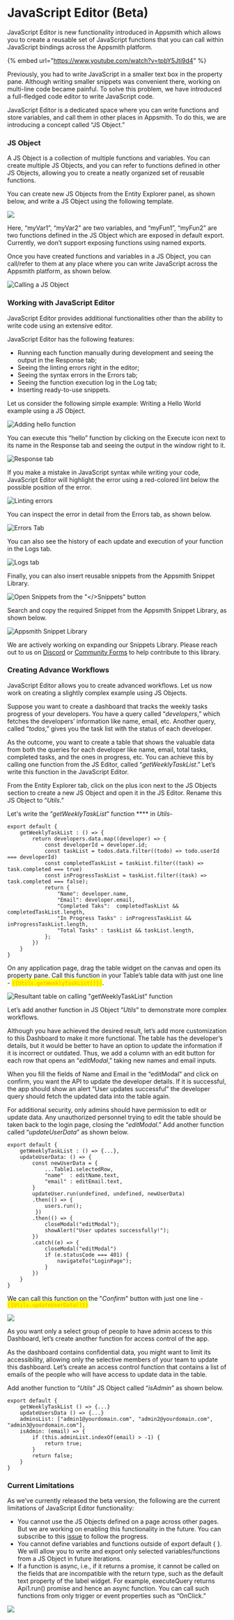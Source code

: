 # JavaScript Editor (Beta)

JavaScript Editor is new functionality introduced in Appsmith which allows you to create a reusable set of JavaScript functions that you can call within JavaScript bindings across the Appsmith platform.

{% embed url="https://www.youtube.com/watch?v=tpbY5Jti9d4" %}

Previously, you had to write JavaScript in a smaller text box in the property pane. Although writing smaller snippets was convenient there, working on multi-line code became painful. To solve this problem, we have introduced a full-fledged code editor to write JavaScript code.

JavaScript Editor is a dedicated space where you can write functions and store variables, and call them in other places in Appsmith. To do this, we are introducing a concept called “JS Object.”

### JS Object

A JS Object is a collection of multiple functions and variables. You can create multiple JS Objects, and you can refer to functions defined in other JS Objects, allowing you to create a neatly organized set of reusable functions.

You can create new JS Objects from the Entity Explorer panel, as shown below, and write a JS Object using the following template.

![](../.gitbook/assets/JS\_object.png)

Here, “myVar1”, “myVar2” are two variables, and “myFun1”, “myFun2” are two functions defined in the JS Object which are exposed in default export. Currently, we don’t support exposing functions using named exports.

Once you have created functions and variables in a JS Object, you can call/refer to them at any place where you can write JavaScript across the Appsmith platform, as shown below.

![Calling a JS Object](../.gitbook/assets/call\_JS\_object.png)

### Working with JavaScript Editor

JavaScript Editor provides additional functionalities other than the ability to write code using an extensive editor.

JavaScript Editor has the following features:&#x20;

* Running each function manually during development and seeing the output in the Response tab;
* Seeing the linting errors right in the editor;&#x20;
* Seeing the syntax errors in the Errors tab;&#x20;
* Seeing the function execution log in the Log tab;&#x20;
* Inserting ready-to-use snippets.

Let us consider the following simple example: Writing a Hello World example using a JS Object.

![Adding hello function](../.gitbook/assets/JS\_object\_hello\_world.png)

You can execute this “hello” function by clicking on the Execute icon next to its name in the Response tab and seeing the output in the window right to it.

![Response tab](../.gitbook/assets/JS\_editor\_response\_tab.png)

If you make a mistake in JavaScript syntax while writing your code, JavaScript Editor will highlight the error using a red-colored lint below the possible position of the error.

![Linting errors](../.gitbook/assets/JS\_editor\_error\_tab.png)

You can inspect the error in detail from the Errors tab, as shown below.

![Errors Tab](../.gitbook/assets/JS\_editor\_error\_detail.png)



You can also see the history of each update and execution of your function in the Logs tab.

![Logs tab](../.gitbook/assets/JS\_editor\_logs\_tab.png)

Finally, you can also insert reusable snippets from the Appsmith Snippet Library.

![Open Snippets from the "\</>Snippets" button](../.gitbook/assets/JS\_Editor\_Snippets.png)

Search and copy the required Snippet from the Appsmith Snippet Library, as shown below.

![Appsmith Snippet Library](../.gitbook/assets/JS\_editor\_Snippets\_library.png)

We are actively working on expanding our Snippets Library. Please reach out to us on [Discord](https://discord.com/invite/rBTTVJp) or [Community Forms](https://community.appsmith.com) to help contribute to this library.

### **Creating Advance Workflows**

JavaScript Editor allows you to create advanced workflows. Let us now work on creating a slightly complex example using JS Objects.

Suppose you want to create a dashboard that tracks the weekly tasks progress of your developers. You have a query called “_developers_,” which fetches the developers’ information like name, email, etc. Another query, called “_todos_,” gives you the task list with the status of each developer.

As the outcome, you want to create a table that shows the valuable data from both the queries for each developer like name, email, total tasks, completed tasks, and the ones in progress, etc. You can achieve this by calling one function from the JS Editor, called “_getWeeklyTaskList_.” Let’s write this function in the JavaScript Editor.

From the Entity Explorer tab, click on the plus icon next to the JS Objects section to create a new JS Object and open it in the JS Editor. Rename this JS Object to “_Utils_.”

Let's write the “_getWeeklyTaskList_” function **** in _Utils_-

```
export default {
	getWeeklyTaskList : () => {
		return developers.data.map((developer) => {
			const developerId = developer.id;
			const taskList = todos.data.filter((todo) => todo.userId === developerId)
			const completedTaskList = taskList.filter((task) => task.completed === true)
			const inProgressTaskList = taskList.filter((task) => task.completed === false);
			return {
				"Name": developer.name,
				"Email": developer.email,
				"Completed Taks":  completedTaskList && completedTaskList.length,
				"In Progress Tasks" : inProgressTaskList && inProgressTaskList.length,
				"Total Tasks" : taskList && taskList.length,
			};
		})
	}
}
```

On any application page, drag the table widget on the canvas and open its property pane. Call this function in your Table’s table data with just one line - <mark style="color:orange;">`{{Utils.getWeeklyTaskList()}}`</mark>.

![Resultant table on calling "getWeeklyTaskList” function](../.gitbook/assets/JS\_Editor\_transforming\_data.png)

Let’s add another function in JS Object “_Utils_” to demonstrate more complex workflows.

Although you have achieved the desired result, let’s add more customization to this Dashboard to make it more functional. The table has the developer’s details, but it would be better to have an option to update the information if it is incorrect or outdated. Thus, we add a column with an edit button for each row that opens an “_editModal_,” taking new names and email inputs.

When you fill the fields of Name and Email in the “editModal” and click on confirm, you want the API to update the developer details. If it is successful, the app should show an alert “User updates successful” the developer query should fetch the updated data into the table again.

For additional security, only admins should have permission to edit or update data. Any unauthorized personnel trying to edit the table should be taken back to the login page, closing the “_editModal_.” Add another function called “_updateUserData_” as shown below.

```
export default {
	getWeeklyTaskList : () => {...},
	updateUserData: () => {
		const newUserData = {
			...Table1.selectedRow,
			"name"  : editName.text,
			"email" : editEmail.text,
		}
		updateUser.run(undefined, undefined, newUserData)
		.then(() => {
			users.run();
		 })
		.then(() => {
			closeModal("editModal");
			showAlert("User updates successfully!");
		})
		.catch((e) => {
			closeModal("editModal")
			if (e.statusCode === 401) {
				navigateTo("LoginPage");			
			}
		})
	}
}
```

We can call this function on the "_Confirm_" button with just one line - <mark style="color:orange;">`{{Utils.updateUserData()}}`</mark>

![](../.gitbook/assets/JS\_editor\_confirm\_button.png)

As you want only a select group of people to have admin access to this Dashboard, let’s create another function for access control of the app.&#x20;

As the dashboard contains confidential data, you might want to limit its accessibility, allowing only the selective members of your team to update this dashboard. Let’s create an access control function that contains a list of emails of the people who will have access to update data in the table.&#x20;

Add another function to “_Utils_” JS Object called “_isAdmin_” as shown below.

```
export default {
	getWeeklyTaskList () => {...}
	updateUsersData () => {...}
	adminsList: ["admin1@yourdomain.com", "admin2@yourdomain.com", "admin3@yourdomain.com"],
	isAdmin: (email) => {
		if (this.adminList.indexOf(email) > -1) {
			return true;
		}
		return false;
	}
}
```

### Current Limitations

As we’ve currently released the beta version, the following are the current limitations of JavaScript Editor functionality:

* You cannot use the JS Objects defined on a page across other pages. But we are working on enabling this functionality in the future. You can subscribe to this [issue](https://github.com/appsmithorg/appsmith/issues/1751) to follow the progress.
* You cannot define variables and functions outside of export default { }. We will allow you to write and export only selected variables/functions from a JS Object in future iterations.
* If a function is async, i.e., if it returns a promise, it cannot be called on the fields that are incompatible with the return type, such as the default text property of the label widget. For example, executeQuery returns Api1.run() promise and hence an async function. You can call such functions from only trigger or event properties such as “OnClick.”

![](../.gitbook/assets/JS\_editor\_async\_function.png)

